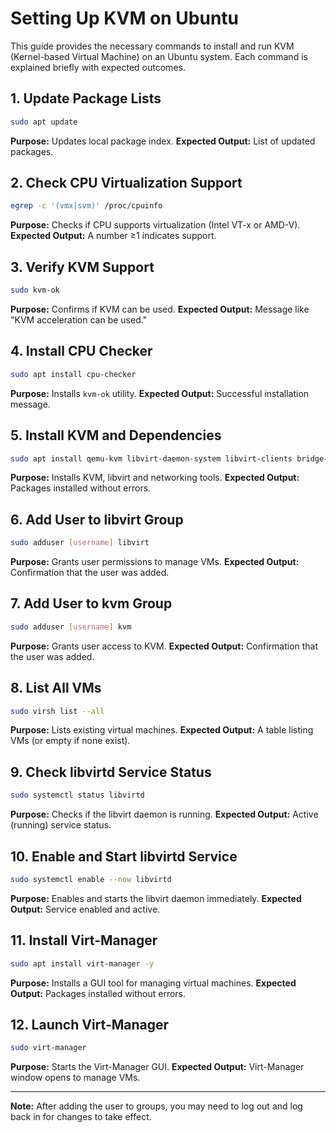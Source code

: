 # Setting Up KVM on Ubuntu

This guide provides the necessary commands to install and run KVM (Kernel-based Virtual Machine) on an Ubuntu system. Each command is explained briefly with expected outcomes.

## 1. Update Package Lists
```bash
sudo apt update
```
**Purpose:** Updates local package index.
**Expected Output:** List of updated packages.

## 2. Check CPU Virtualization Support
```bash
egrep -c '(vmx|svm)' /proc/cpuinfo
```
**Purpose:** Checks if CPU supports virtualization (Intel VT-x or AMD-V).
**Expected Output:** A number ≥1 indicates support.

## 3. Verify KVM Support
```bash
sudo kvm-ok
```
**Purpose:** Confirms if KVM can be used.
**Expected Output:** Message like "KVM acceleration can be used."

## 4. Install CPU Checker
```bash
sudo apt install cpu-checker
```
**Purpose:** Installs `kvm-ok` utility.
**Expected Output:** Successful installation message.

## 5. Install KVM and Dependencies
```bash
sudo apt install qemu-kvm libvirt-daemon-system libvirt-clients bridge-utils -y
```
**Purpose:** Installs KVM, libvirt and networking tools.
**Expected Output:** Packages installed without errors.

## 6. Add User to libvirt Group
```bash
sudo adduser [username] libvirt
```
**Purpose:** Grants user permissions to manage VMs.
**Expected Output:** Confirmation that the user was added.

## 7. Add User to kvm Group
```bash
sudo adduser [username] kvm
```
**Purpose:** Grants user access to KVM.
**Expected Output:** Confirmation that the user was added.

## 8. List All VMs
```bash
sudo virsh list --all
```
**Purpose:** Lists existing virtual machines.
**Expected Output:** A table listing VMs (or empty if none exist).

## 9. Check libvirtd Service Status
```bash
sudo systemctl status libvirtd
```
**Purpose:** Checks if the libvirt daemon is running.
**Expected Output:** Active (running) service status.

## 10. Enable and Start libvirtd Service
```bash
sudo systemctl enable --now libvirtd
```
**Purpose:** Enables and starts the libvirt daemon immediately.
**Expected Output:** Service enabled and active.

## 11. Install Virt-Manager
```bash
sudo apt install virt-manager -y
```
**Purpose:** Installs a GUI tool for managing virtual machines.
**Expected Output:** Packages installed without errors.

## 12. Launch Virt-Manager
```bash
sudo virt-manager
```
**Purpose:** Starts the Virt-Manager GUI.
**Expected Output:** Virt-Manager window opens to manage VMs.

---

**Note:** After adding the user to groups, you may need to log out and log back in for changes to take effect.

